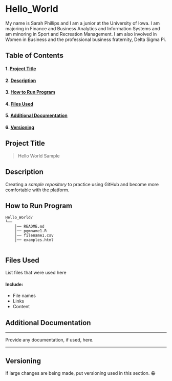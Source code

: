 # Hello_World

My name is Sarah Phillips and I am a junior at the University of Iowa. I am majoring in Finance and Business Analytics and Information Systems and am minoring in Sport and Recreation Management. I am also involved in Women in Business and the professional business fraternity, Delta Sigma Pi. 

## **Table of Contents**
#### 1. [Project Title](https://github.com/sphillips23/Hello_World#Project-Title)
#### 2. [Description](https://github.com/sphillips23/Hello_World#Description)
#### 3. [How to Run Program](https://github.com/sphillips23/Hello_World#How-to-Run-Program)
#### 4. [Files Used](https://github.com/sphillips23/Hello_World#Files-Used)
#### 5. [Additional Documentation](https://github.com/sphillips23/Hello_World#Additional-Documentation)
#### 6. [Versioning](https://github.com/sphillips23/Hello_World#Versioning)

## Project Title
> Hello World Sample
## Description
Creating a *sample repository* to practice using GitHub and become more comfortable with the platform.
## How to Run Program
```
Hello_World/
└── 
    │── README.md
    │── pgmname1.R
    │── filename1.csv
    │── examples.html
  
```
## Files Used
List files that were used here
#### **Include:**
- File names
- Links
- Content
## Additional Documentation

---

Provide any documentation, if used, here. 

---


## Versioning
If large changes are being made, put versioning used in this section. 😀
